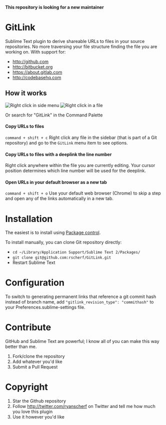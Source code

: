 **This repository is looking for a new maintainer**

# GitLink
Sublime Text plugin to derive shareable URLs to files in your source repositories. No more traversing your file structure finding the file you are working on. With support for:
* <http://github.com>
* <http://bitbucket.org>
* <https://about.gitlab.com>
* <http://codebasehq.com>

## How it works

![Right click in side menu](http://f.cl.ly/items/1O100K122E0a1x0y3V1k/Screen%20Shot%202014-10-20%20at%209.46.38%20AM.png)
![Right click in a file](http://f.cl.ly/items/3f1r0h0q1t2J003M2W0A/Screen%20Shot%202014-10-20%20at%209.46.24%20AM.png)

Or search for "GitLink" in the Command Palette

#### Copy URLs to files

`command + shift + c` Right click any file in the sidebar (that is part of a Git repository) and go to the `GitLink` menu item to see options.

#### Copy URLs to files with a deeplink the line number

Right click anywhere within the file you are currently editing. Your cursor position determines which line number will be used for the deeplink.

#### Open URLs in your default browser as a new tab

`command + shift + o` Use your default web browser (Chrome) to skip a step and open any of the links automatically in a new tab.

# Installation
The easiest is to install using [Package control](https://sublime.wbond.net/).

To install manually, you can clone Git repository directly:
* `cd ~/Library/Application Support/Sublime Text 2/Packages/`
* `git clone git@github.com:rscherf/GitLink.git`
* Restart Sublime Text

# Configuration
To switch to generating permanent links that reference a git commit hash instead of branch name, add `"gitlink_revision_type": "commithash"` to your Preferences.sublime-settings file.

# Contribute
GitHub and Sublime Text are powerful; I know all of you can make this way better than me.

1. Fork/clone the repository
2. Add whatever you'd like
3. Submit a Pull Request

# Copyright
1. Star the Github repository
2. Follow http://twitter.com/ryanscherf on Twitter and tell me how much you love this plugin
3. Use it however you'd like
